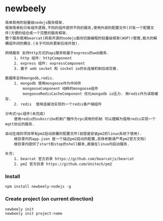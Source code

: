 # newbeely

    简单易用的轻量级nodejs服务框架.
    框架简单到只有组件逻辑,不同的组件提供不同的服务,使用外部的配置文件(只有一个配置文件)方便的组合成一个完整的服务框架.
    整个服务使用bearcat(网易开源的nodejs面向切面编程的轻量级框架(AOP))管理,极大的解耦组件间的耦合.(关于代码热更新后续开放).
    
    网络服务 支持http方式的api服务和基于express的web服务.
        1. http 组件: httpComponent
        2. express 组件: expressComponent
        3. 基于 web socket 和 socket io的长连接机制后续完善.
        
    数据库支持mongodb,redis.
        1. mongodb 使用mongoose作为中间件
            mongooseComponent 纯粹的mongoose组件
            mongooseRedisCacheComponent 优化mongodb io压力. 用redis作为读取缓存.
        2. redis  使用连接池实现的一个redis客户端组件
        
    分布式rpc组件(未完成)
        使用redis的subscribe机制广播作为rpc调用的机制 可以理解为借用redis实现一个mqtt协议的服务.
        
    自动生成的项目带有pm2启动部署的配置文件(前提是安装pm2的linux系统下使用).
        根目录内的app.json 是一个描述pm2启动的配置,具体参数请产考pm2官方文档)
        根目录内提供了start和stop的shell脚本,直接在linux内启动服务.
        
    补充:
        1. bearcat 官方目录 https://github.com/bearcatjs/bearcat
        2. pm2 官方目录 https://github.com/Unitech/pm2
        
### Install

    npm install newbeely-nodejs -g

### Create project (on current direction)

    newbeely init
    newbeely init project-name